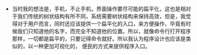 - 当时我的想法是，手机，不止手机，界面操作要尽可能的扁平化，这也是相对于我们传统的树状结构有所不同，系统需要树状结构来保持高效，但是，我觉得对于用户而言，同时还应该提供一个扁平化的入口，来方便操作，毕竟有时候我们只知道他的名字，而完全不知道他的位置。所以，就像命令行打开程序那样，一切都是扁平的，只要记得命令就好。所以我认为程序设计也应该是类似的，以一种更加可视化的， 便民的方式来提供程序入口。
